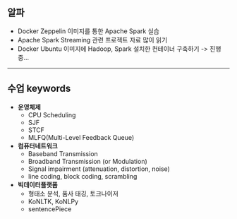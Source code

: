## 알파
- Docker Zeppelin 이미지를 통한 Apache Spark 실습
- Apache Spark Streaming 관련 프로젝트 자료 많이 읽기
- Docker Ubuntu 이미지에 Hadoop, Spark 설치한 컨테이너 구축하기 -> 진행 중...

***

## 수업 keywords
- **운영체제** 
    - CPU Scheduling
    - SJF
    - STCF
    - MLFQ(Multi-Level Feedback Queue)
- **컴퓨터네트워크**
    - Baseband Transmission
    - Broadband Transmission (or Modulation)
    - Signal impairment (attenuation, distortion, noise)
    - line coding, block coding, scrambling
- **빅데이터플랫폼**
    - 형태소 분석, 품사 태깅, 토크나이저
    - KoNLTK, KoNLPy
    - sentencePiece
